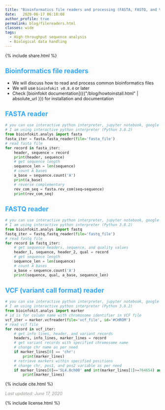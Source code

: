 ```yaml
---
title: "Bioinformatics file readers and processing (FASTA, FASTQ, and VCF)"
date:   2020-06-17 06:18:08
author_profile: true
permalink: blog/filereaders.html
classes: wide
tags:
  - High-throughput sequence analysis
  - Biological data handling
---
```


<p>
{% include  share.html %}
</p>

## <span style="color:#33a8ff">Bioinformatics file readers</span>
- We will discuss how to read and process common bioinformatics files
- We will use `bioinfokit v0.8.4` or later
- Check [bioinfokit documentation]({{"/blog/howtoinstall.html" | absolute_url }}) for installation and documentation

## <span style="color:#33a8ff">FASTA reader</span>
```python
# you can use interactive python interpreter, jupyter notebook, google colab, spyder or python code
# I am using interactive python interpreter (Python 3.8.2)
from bioinfokit.analys import fasta
fasta_iter = fasta.fasta_reader(file='fasta_file')
# read fasta file
for record in fasta_iter:
    header, sequence = record
    print(header, sequence)
    # get sequence length
    sequence_len = len(sequence)
    # count A bases
    a_base = sequence.count('A')
    print(a_base)
    # reverse complementary
    rev_com_seq = fasta.rev_com(seq=sequence)
    print(rev_com_seq)
```

## <span style="color:#33a8ff">FASTQ reader</span>
```python
# you can use interactive python interpreter, jupyter notebook, google colab, spyder or python code
# I am using interactive python interpreter (Python 3.8.2)
from bioinfokit.analys import fastq
fastq_iter = fastq.fastq_reader(file='fastq_file')
# read fastq file
for record in fastq_iter:
    # get sequence headers, sequence, and quality values
    header_1, sequence, header_2, qual = record
    # get sequence length
    sequence_len = len(sequence)
    # count A bases
    a_base = sequence.count('A')
    print(sequence, qual, a_base, sequence_len)
```

## <span style="color:#33a8ff">VCF (variant call format) reader</span>
```python
# you can use interactive python interpreter, jupyter notebook, google colab, spyder or python code
# I am using interactive python interpreter (Python 3.8.2)
from bioinfokit.analys import marker
# id is for column name with chromosome identifier in VCF file
vcf_iter = marker.vcfreader(file='vcf_file', id='#CHROM')
# read vcf file
for record in vcf_iter:
    # get info lines, header, and variant records
    headers, info_lines, marker_lines = record
    # get variant records with specified chromosome name
    # change chr name as per need
    if marker_lines[0] == 'chr':
        print(marker_lines)
    # retrieve markers within specified positions
    # change chr, pos1, and pos2 variable as per need
    if marker_lines[0]=='SL4.0ch00' and int(marker_lines[1]>=764654) and int(marker_lines[1])<=1038399:
        print(marker_lines)
```

<p>
{% include  cite.html %}
</p>

<span style="color:#9e9696"><i> Last updated: June 17, 2020</i> </span>

<p>
{% include  license.html %}
</p>